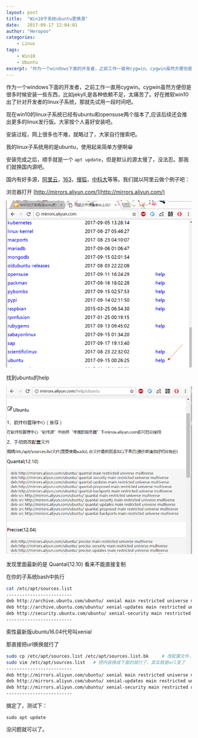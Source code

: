 ```yaml
---
layout: post
title:  "Win10子系统ubuntu更换源"
date:   2017-09-17 12:04:01
author: "Heropoo"
categories: 
    - Linux
tags:
    - Win10
    - Ubuntu 
excerpt: "作为一个windows下面的开发者，之前工作一直用cygwin。cygwin虽然方便但是很多时候安装一些东西，比如jekyll,是各种依赖不足，太痛苦了。好在微软win10出了针对开发者的linux子系统，那就先试用一段时间吧。"
---
```

作为一个windows下面的开发者，之前工作一直用cygwin。cygwin虽然方便但是很多时候安装一些东西，比如jekyll,是各种依赖不足，太痛苦了。好在微软win10出了针对开发者的linux子系统，那就先试用一段时间吧。

现在win10的linux子系统已经有ubuntu和opensuse两个版本了,应该后续还会推出更多的linux发行版。大家按个人喜好安装吧。

安装过程，网上很多也不难，就略过了，大家自行搜索吧。

我的linux子系统用的是ubuntu，使用起来简单方便啊😁

安装完成之后，顺手就是一个 `apt update`，但是默认的源太慢了，没法忍。那我们就换国内源吧。

国内有好多源，[阿里云](http://mirrors.aliyun.com/)，[163](http://mirrors.163.com/)，[搜狐](http://mirrors.sohu.com/)，[中科大](http://mirrors.ustc.edu.cn/)等等。我们就以阿里云做个例子吧：

浏览器打开 [http://mirrors.aliyun.com/](http://mirrors.aliyun.com/)

![example-pic](/assets/images/20170917191649.png)

找到ubuntu的help 

![pic](/assets/images/20170917192021.png)

发现里面最新的是 Quantal(12.10) 看来不能直接复制

在你的子系统bash中执行
```bash
cat /etc/apt/sources.list
-------------------------
deb http://archive.ubuntu.com/ubuntu/ xenial main restricted universe multiverse
deb http://archive.ubuntu.com/ubuntu/ xenial-updates main restricted universe multiverse
deb http://security.ubuntu.com/ubuntu/ xenial-security main restricted universe multiverse
-------------------------
```
索性最新版ubuntu16.04代号叫xenial

那直接把url换换就行了
```bash
sudo cp /etc/apt/sources.list /etc/apt/sources.list.bk     # 改配置文件，先备份是个好习惯
sudo vim /etc/apt/sources.list   # 把内容换成下面的就行了，其实就是url变了
-------------------------
deb http://mirrors.aliyun.com/ubuntu/ xenial main restricted universe multiverse
deb http://mirrors.aliyun.com/ubuntu/ xenial-updates main restricted universe multiverse
deb http://mirrors.aliyun.com/ubuntu/ xenial-security main restricted universe multiverse
-------------------------
```
搞定了，测试下：
```
sudo apt update
```
没问题就可以了。



